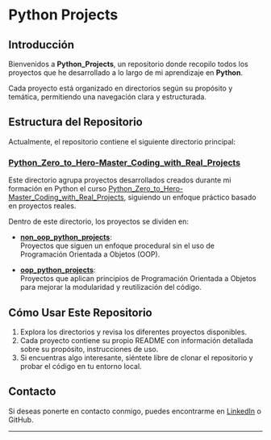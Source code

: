 # Python Projects  

## Introducción  
Bienvenidos a **Python_Projects**, un repositorio donde recopilo todos los proyectos que he desarrollado a lo largo de mi aprendizaje en **Python**.  

Cada proyecto está organizado en directorios según su propósito y temática, permitiendo una navegación clara y estructurada.  

## Estructura del Repositorio  

Actualmente, el repositorio contiene el siguiente directorio principal:  

### [Python_Zero_to_Hero-Master_Coding_with_Real_Projects](./Python_Zero_to_Hero-Master_Coding_with_Real_Projects/)  
Este directorio agrupa proyectos desarrollados creados durante mi formación en Python el curso [Python_Zero_to_Hero-Master_Coding_with_Real_Projects](https://www.udemy.com/course/python-project-masterclass/), siguiendo un enfoque práctico basado en proyectos reales.  

Dentro de este directorio, los proyectos se dividen en:  

- **[non_oop_python_projects](./Python_Zero_to_Hero-Master_Coding_with_Real_Projects/non_oop_python_projects/)**:  
  Proyectos que siguen un enfoque procedural sin el uso de Programación Orientada a Objetos (OOP).  

- **[oop_python_projects](./Python_Zero_to_Hero-Master_Coding_with_Real_Projects/oop_python_projects/)**:  
  Proyectos que aplican principios de Programación Orientada a Objetos para mejorar la modularidad y reutilización del código.  

## Cómo Usar Este Repositorio  

1. Explora los directorios y revisa los diferentes proyectos disponibles.  
2. Cada proyecto contiene su propio README con información detallada sobre su propósito, instrucciones de uso.  
3. Si encuentras algo interesante, siéntete libre de clonar el repositorio y probar el código en tu entorno local.  

## Contacto  

Si deseas ponerte en contacto conmigo, puedes encontrarme en [LinkedIn](https://www.linkedin.com/in/elias-korchi-meziani-4131b121b/) o GitHub.  

---
